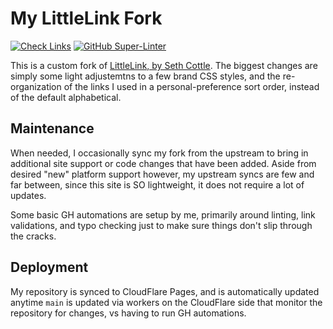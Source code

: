 # My LittleLink Fork
[![Check Links](https://github.com/sargonas/me.sargonas.com/actions/workflows/link-checks.yaml/badge.svg)](https://github.com/sargonas/me.sargonas.com/actions/workflows/link-checks.yaml)
[![GitHub Super-Linter](https://github.com/sargonas/me.sargonas.com/actions/workflows/super-linter.yml/badge.svg)](https://github.com/sargonas/me.sargonas.com/actions/workflows/super-linter.yml)

This is a custom fork of [LittleLink, by Seth Cottle](https://github.com/sethcottle/littlelink). The biggest changes are simply some light adjustemtns to a few brand CSS styles, and the re-organization of the links I used in a personal-preference sort order, instead of the default alphabetical.

## Maintenance
When needed, I occasionally sync my fork from the upstream to bring in additional site support or code changes that have been added. Aside from desired "new" platform support however, my upstream syncs are few and far between, since this site is SO lightweight, it does not require a lot of updates.

Some basic GH automations are setup by me, primarily around linting, link validations, and typo checking just to make sure things don't slip through the cracks.

## Deployment
My repository is synced to CloudFlare Pages, and is automatically updated anytime `main` is updated via workers on the CloudFlare side that monitor the repository for changes, vs having to run GH automations.
